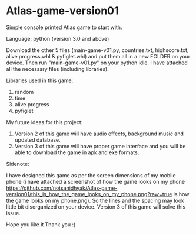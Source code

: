 # Atlas-game-version01
Simple console printed Atlas game to start with. 

Language: python (version 3.0 and above)

Download the other 5 files (main-game-v01.py, countries.txt, highscore.txt, alive progress.whl & pyfiglet.whl) and put them all in a new FOLDER on your device. Then run "main-game-v01.py" on your python idle. I have attached all the necessary files (including libraries).

Libraries used in this game:

1) random
2) time
3) alive progress 
4) pyfiglet

My future ideas for this project:

1) Version 2 of this game will have audio effects, background music and updated database.
2) Version 3 of this game will have proper game interface and you will be able to download the game in apk and exe formats.

Sidenote:

I have designed this game as per the screen dimensions of my mobile phone (i have attached a screenshot of how the game looks on my phone https://github.com/notsanidhyak/Atlas-game-version01/this_is_how_the_game_looks_on_my_phone.png?raw=true is how the game looks on my phone.png). So the lines and the spacing may look little bit disorganized on your device. Version 3 of this game will solve this issue.

Hope you like it
Thank you :)
